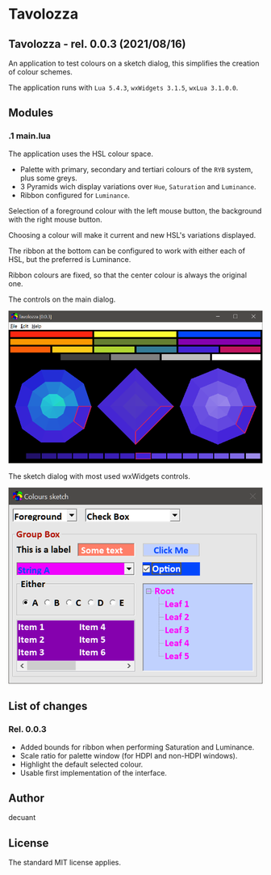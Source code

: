 #  **Tavolozza**


## Tavolozza - rel. 0.0.3 (2021/08/16)

An application to test colours on a sketch dialog, this simplifies the creation of colour schemes.

The application runs with ```Lua 5.4.3```, ```wxWidgets 3.1.5```, ```wxLua 3.1.0.0```.


## Modules


### .1 **main.lua**

The application uses the HSL colour space.

- Palette with primary, secondary and tertiari colours of the ```RYB``` system, plus some greys.
- 3 Pyramids wich display variations over ```Hue```, ```Saturation``` and ```Luminance```.
- Ribbon configured for ```Luminance```.

Selection of a foreground colour with the left mouse button, the background with the right mouse button.

Choosing a colour will make it current and new HSL's variations displayed.

The ribbon at the bottom can be configured to work with either each of HSL, but the preferred is Luminance.

Ribbon colours are fixed, so that the center colour is always the original one.

The controls on the main dialog.

![The actual tavolozza](/docs/Main_Dialog.png)


The sketch dialog with most used wxWidgets controls.

![The sketch dialog](/docs/Test_Dialog.png)



## List of changes



### Rel. 0.0.3


- Added bounds for ribbon when performing Saturation and Luminance.
- Scale ratio for palette window (for HDPI and non-HDPI windows).
- Highlight the default selected colour.
- Usable first implementation of the interface.


## Author

decuant


## License

The standard MIT license applies.


